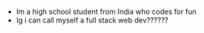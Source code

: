 - Im a high school student from India who codes for fun
- Ig i can call myself a full stack web dev??????

<!---
sourdragon/sourdragon is a ✨ special ✨ repository because its `README.md` (this file) appears on your GitHub profile.
You can click the Preview link to take a look at your changes.
--->
